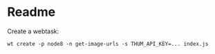 # Readme

Create a webtask: 

```
wt create -p node8 -n get-image-urls -s THUM_API_KEY=... index.js
```